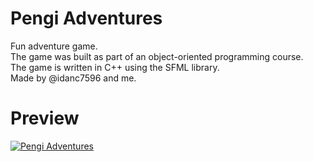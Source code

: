# Pengi Adventures
Fun adventure game. <br>
The game was built as part of an object-oriented programming course. <br>
The game is written in C++ using the SFML library.
<br>
Made by @idanc7596 and me.
<br>
# Preview
[![Pengi Adventures](https://i.ibb.co/ngbLVP7/image.png)](https://www.youtube.com/watch?v=f2-abUgakw4)

